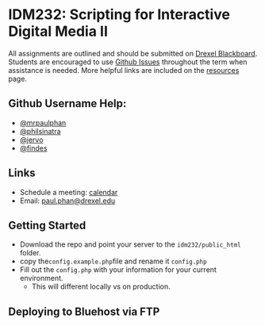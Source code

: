 # IDM232: Scripting for Interactive Digital Media II

All assignments are outlined and should be submitted on [Drexel Blackboard](https://learn.dcollege.net). Students are encouraged to use [Github Issues](https://help.github.com/articles/about-issues/) throughout the term when assistance is needed. More helpful links are included on the [resources](docs/resources.md) page.

## Github Username Help:
- [@mrpaulphan](https://github.com/mrpaulphan)
- [@philsinatra](https://github.com/philsinatra)
- [@jervo](https://github.com/jervo)
- [@findes](https://github.com/findes)

## Links 
- Schedule a meeting: [calendar](https://calendly.com/mr-paulphan)
- Email: [paul.phan@drexel.edu](mailto:paul.phan@drexel.edu)

## Getting Started
- Download the repo and point your server to the `idm232/public_html` folder. 
- copy the`config.example.php`file and rename it `config.php`
- Fill out the `config.php` with your information for your current environment.
  - This will different locally vs on production.

## Deploying to Bluehost via FTP
